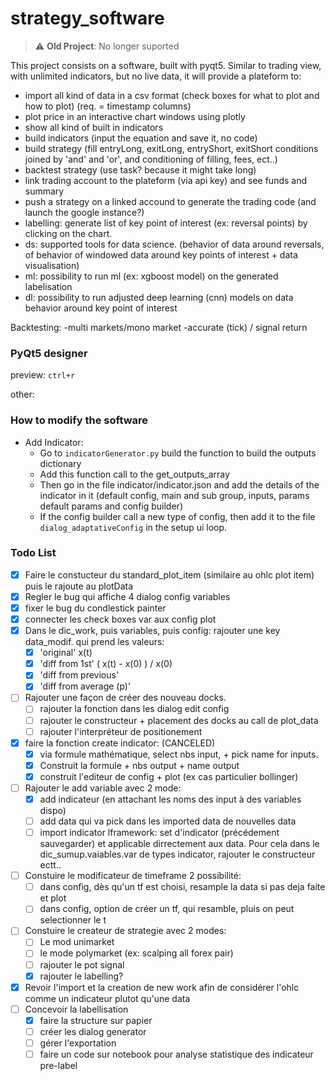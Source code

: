 # strategy_software


> :warning: **Old Project**: No longer suported 

This project consists on a software, built with pyqt5.
Similar to trading view, with unlimited indicators, but no live data, it will provide a plateform to:
- import all kind of data in a csv format (check boxes for what to plot and how to plot) (req. = timestamp columns)
- plot price in an interactive chart windows using plotly
- show all kind of built in indicators
- build indicators (input the equation and save it, no code)
- build strategy (fill entryLong, exitLong, entryShort, exitShort conditions joined by 'and' and 'or', and conditioning of filling, fees, ect..)
- backtest strategy (use task? because it might take long)
- link trading account to the plateform (via api key) and see funds and summary
- push a strategy on a linked accound to generate the trading code (and launch the google instance?)
- labelling: generate list of key point of interest (ex: reversal points) by clicking on the chart.
- ds: supported tools for data science. (behavior of data around reversals, of behavior of windowed data around key points of interest + data visualisation)
- ml: possibility to run ml (ex: xgboost model) on the generated labelisation
- dl: possibility to run adjusted deep learning (cnn) models on data behavior around key point of interest

Backtesting:
-multi markets/mono market
-accurate (tick) / signal return


### PyQt5 designer
preview: ```ctrl+r```

other:

### How to modify the software

- Add Indicator:
  - Go to `indicatorGenerator.py` build the function to build the outputs dictionary
  - Add this function call to the get_outputs_array
  - Then go in the file indicator/indicator.json and add the details of the indicator in it (default config, main and sub group, inputs, params default params and config builder)
  - If the config builder call a new type of config, then add it to the file `dialog_adaptativeConfig` in the setup ui loop.

### Todo List
- [x] Faire le constucteur du standard_plot_item (similaire au ohlc plot item) puis le rajoute au plotData
- [x] Regler le bug  qui affiche 4 dialog config variables
- [x] fixer le bug du condlestick painter
- [x] connecter les check boxes var aux config plot
- [x] Dans le dic_work, puis variables, puis config: rajouter une key data_modif. qui prend les valeurs:
  - [x] 'original' x(t)
  - [x] 'diff from 1st' ( x(t) - x(0) ) / x(0)
  - [x] 'diff from previous'
  - [x] 'diff from average (p)'
- [ ] Rajouter une façon de créer des nouveau docks.
  - [ ] rajouter la fonction dans les dialog edit config
  - [ ] rajouter le constructeur + placement des docks au call de plot_data
  - [ ] rajouter l'interpréteur de positionement
- [x] faire la fonction create indicator: (CANCELED)
  - [x] via formule mathématique, select nbs input, + pick name for inputs.
  - [x] Construit la formule + nbs output + name output
  - [x] construit l'editeur de config + plot (ex cas particulier bollinger)
- [ ] Rajouter le add variable avec 2 mode:
  - [x] add indicateur (en attachant les noms des input à des variables dispo)
  - [ ] add data qui va pick dans les imported data de nouvelles data
  - [ ] import indicator lframework: set d'indicator (précédement sauvegarder) et applicable dirrectement aux data. Pour cela dans le dic_sumup.vaiables.var de types indicator, rajouter le constructeur ectt..
- [ ] Constuire le modificateur de timeframe 2 possibilité:
  - [ ] dans config, dès qu'un tf est choisi, resample la data si pas deja faite et plot
  - [ ] dans config, option de créer un tf, qui resamble, pluis on peut selectionner le t
- [ ] Constuire le createur de strategie avec 2 modes:
  - [ ] Le mod unimarket
  - [ ] le mode polymarket (ex: scalping all forex pair)
  - [ ] rajouter le pot signal
  - [x] rajouter le labelling?
- [x] Revoir l'import et la creation de new work afin de considérer l'ohlc comme un indicateur plutot qu'une data
- [ ] Concevoir la labellisation
  - [x] faire la structure sur papier
  - [ ] créer les dialog generator
  - [ ] gérer l'exportation
  - [ ] faire un code sur notebook pour analyse statistique des indicateur pre-label
